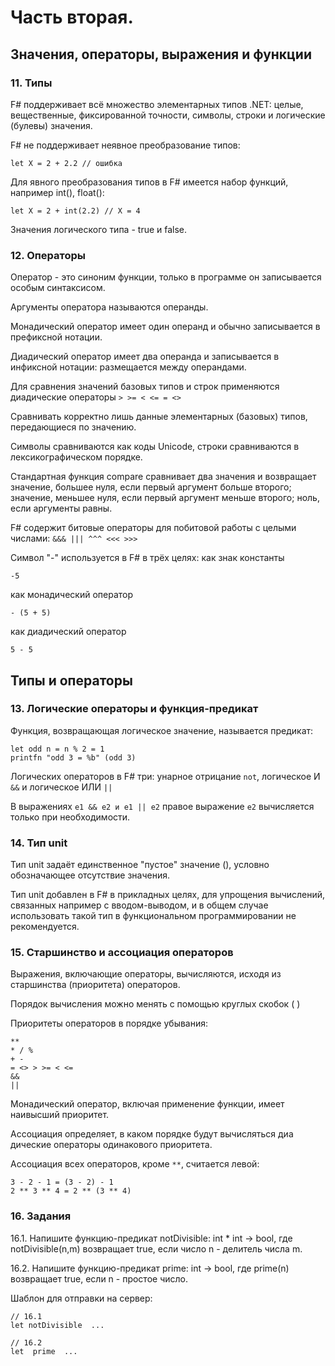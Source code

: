 # Часть вторая.

## Значения, операторы, выражения и функции

### 11. Типы

F# поддерживает всё множество элементарных типов .NET: целые, вещественные, фиксированной точности, символы, строки и логические (булевы) значения.

F# не поддерживает неявное преобразование типов:

```
let X = 2 + 2.2 // ошибка
```

Для явного преобразования типов в F# имеется набор функций, например int(), float():

```
let X = 2 + int(2.2) // X = 4
```

Значения логического типа - true и false.

### 12. Операторы

Оператор - это синоним функции, только в программе он записывается особым синтаксисом.

Аргументы оператора называются операнды.

Монадический оператор имеет один операнд и обычно записывается в префиксной нотации.

Диадический оператор имеет два операнда и записывается в инфиксной нотации: размещается между операндами.

Для сравнения значений базовых типов и строк применяются диадические операторы `> >= < <= = <>`

Сравнивать корректно лишь данные элементарных (базовых) типов, передающиеся по значению.

Символы сравниваются как коды Unicode, строки сравниваются в лексикографическом порядке.

Стандартная функция compare сравнивает два значения и возвращает значение, большее нуля, если первый аргумент больше второго; значение, меньшее нуля, если первый аргумент меньше второго; ноль, если аргументы равны.

F# содержит битовые операторы для побитовой работы с целыми числами: `&&& ||| ^^^ <<< >>>`

Символ "-" используется в F# в трёх целях: как знак константы

```
-5 
```

как монадический оператор

```
- (5 + 5) 
```

как диадический оператор

```
5 - 5
```

## Типы и операторы

### 13. Логические операторы и функция-предикат

Функция, возвращающая логическое значение, называется предикат:

```
let odd n = n % 2 = 1 
printfn "odd 3 = %b" (odd 3)
```

Логических операторов в F# три: унарное отрицание `not`, логическое И `&&` и логическое ИЛИ `||`

В выражениях `e1 && e2 и e1 || e2` правое выражение `e2` вычисляется только при необходимости.

### 14. Тип unit

Тип unit задаёт единственное "пустое" значение (), условно обозначающее отсутствие значения.

Тип unit добавлен в F# в прикладных целях, для упрощения вычислений, связанных например с вводом-выводом, и в общем случае использовать такой тип в функциональном программировании не рекомендуется.

### 15. Старшинство и ассоциация операторов

Выражения, включающие операторы, вычисляются, исходя из старшинства (приоритета) операторов.

Порядок вычисления можно менять с помощью круглых скобок ( )

Приоритеты операторов в порядке убывания:

```
**
* / %
+ -
= <> > >= < <=
&&
||
```

Монадический оператор, включая применение функции, имеет наивысший приоритет.

Ассоциация определяет, в каком порядке будут вычисляться диа
дические операторы одинакового приоритета.

Ассоциация всех операторов, кроме `**`, считается левой:

```
3 - 2 - 1 = (3 - 2) - 1
2 ** 3 ** 4 = 2 ** (3 ** 4) 
```

### 16. Задания

16.1. Напишите функцию-предикат notDivisible: int * int -> bool, где notDivisible(n,m) возвращает true, если число n - делитель числа m.

16.2. Напишите функцию-предикат prime: int -> bool, где prime(n) возвращает true, если n - простое число.

Шаблон для отправки на сервер:

```
// 16.1
let notDivisible  ...

// 16.2
let  prime  ...
```

